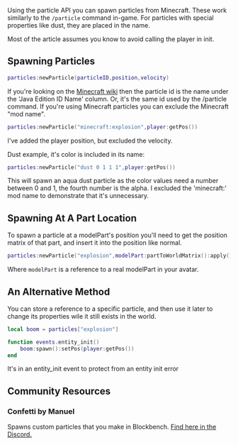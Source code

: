 Using the particle API you can spawn particles from Minecraft. These work similarly to the <code>/particle</code> command in-game. For particles with special properties like dust, they are placed in the name.

Most of the article assumes you know to avoid calling the player in init.

## Spawning Particles
```lua
particles:newParticle(particleID,position,velocity)
```
If you're looking on the [Minecraft wiki](https://minecraft.wiki/w/Particles) then the particle id is the name under the 'Java Edition ID Name' column. Or, it's the same id used by the /particle command. If you're using Minecraft particles you can exclude the Minecraft "mod name".
```lua
particles:newParticle("minecraft:explosion",player:getPos())
```
I've added the player position, but excluded the velocity.

Dust example, it's color is included in its name:
```lua
particles:newParticle("dust 0 1 1 1",player:getPos())
```
This will spawn an aqua dust particle as the color values need a number between 0 and 1, the fourth number is the alpha. I excluded the 'minecraft:' mod name to demonstrate that it's unnecessary.

## Spawning At A Part Location
To spawn a particle at a modelPart's position you'll need to get the position matrix of that part, and insert it into the position like normal.
```lua
particles:newParticle("explosion",modelPart:partToWorldMatrix():apply())
```
Where <code>modelPart</code> is a reference to a real modelPart in your avatar.

## An Alternative Method

You can store a reference to a specific particle, and then use it later to change its properties wile it still exists in the world.
```lua
local boom = particles["explosion"]

function events.entity_init()
    boom:spawn():setPos(player:getPos())
end
```
It's in an entity_init event to protect from an entity init error

## Community Resources
### Confetti by Manuel
Spawns custom particles that you make in Blockbench. [Find here in the Discord.](https://discord.com/channels/1129805506354085959/1132326640718970990)
